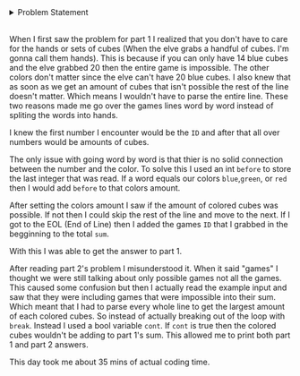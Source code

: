 <details>
<summary>Problem Statement</summary>
<br>
--- Day 2: Cube Conundrum ---
You're launched high into the atmosphere! The apex of your trajectory just barely reaches the surface of a large island floating in the sky. You gently land in a fluffy pile of leaves. It's quite cold, but you don't see much snow. An Elf runs over to greet you.

The Elf explains that you've arrived at Snow Island and apologizes for the lack of snow. He'll be happy to explain the situation, but it's a bit of a walk, so you have some time. They don't get many visitors up here; would you like to play a game in the meantime?

As you walk, the Elf shows you a small bag and some cubes which are either red, green, or blue. Each time you play this game, he will hide a secret number of cubes of each color in the bag, and your goal is to figure out information about the number of cubes.

To get information, once a bag has been loaded with cubes, the Elf will reach into the bag, grab a handful of random cubes, show them to you, and then put them back in the bag. He'll do this a few times per game.

You play several games and record the information from each game (your puzzle input). Each game is listed with its ID number (like the 11 in Game 11: ...) followed by a semicolon-separated list of subsets of cubes that were revealed from the bag (like 3 red, 5 green, 4 blue).

For example, the record of a few games might look like this:

```
Game 1: 3 blue, 4 red; 1 red, 2 green, 6 blue; 2 green
Game 2: 1 blue, 2 green; 3 green, 4 blue, 1 red; 1 green, 1 blue
Game 3: 8 green, 6 blue, 20 red; 5 blue, 4 red, 13 green; 5 green, 1 red
Game 4: 1 green, 3 red, 6 blue; 3 green, 6 red; 3 green, 15 blue, 14 red
Game 5: 6 red, 1 blue, 3 green; 2 blue, 1 red, 2 green
```

In game 1, three sets of cubes are revealed from the bag (and then put back again). The first set is 3 blue cubes and 4 red cubes; the second set is 1 red cube, 2 green cubes, and 6 blue cubes; the third set is only 2 green cubes.

The Elf would first like to know which games would have been possible if the bag contained only 12 red cubes, 13 green cubes, and 14 blue cubes?

In the example above, games 1, 2, and 5 would have been possible if the bag had been loaded with that configuration. However, game 3 would have been impossible because at one point the Elf showed you 20 red cubes at once; similarly, game 4 would also have been impossible because the Elf showed you 15 blue cubes at once. If you add up the IDs of the games that would have been possible, you get 8.

Determine which games would have been possible if the bag had been loaded with only 12 red cubes, 13 green cubes, and 14 blue cubes. What is the sum of the IDs of those games?

--- Part Two ---
The Elf says they've stopped producing snow because they aren't getting any water! He isn't sure why the water stopped; however, he can show you how to get to the water source to check it out for yourself. It's just up ahead!

As you continue your walk, the Elf poses a second question: in each game you played, what is the fewest number of cubes of each color that could have been in the bag to make the game possible?

Again consider the example games from earlier:

```
Game 1: 3 blue, 4 red; 1 red, 2 green, 6 blue; 2 green
Game 2: 1 blue, 2 green; 3 green, 4 blue, 1 red; 1 green, 1 blue
Game 3: 8 green, 6 blue, 20 red; 5 blue, 4 red, 13 green; 5 green, 1 red
Game 4: 1 green, 3 red, 6 blue; 3 green, 6 red; 3 green, 15 blue, 14 red
Game 5: 6 red, 1 blue, 3 green; 2 blue, 1 red, 2 green
```

In game 1, the game could have been played with as few as 4 red, 2 green, and 6 blue cubes. If any color had even one fewer cube, the game would have been impossible.
Game 2 could have been played with a minimum of 1 red, 3 green, and 4 blue cubes.
Game 3 must have been played with at least 20 red, 13 green, and 6 blue cubes.
Game 4 required at least 14 red, 3 green, and 15 blue cubes.
Game 5 needed no fewer than 6 red, 3 green, and 2 blue cubes in the bag.
The power of a set of cubes is equal to the numbers of red, green, and blue cubes multiplied together. The power of the minimum set of cubes in game 1 is 48. In games 2-5 it was 12, 1560, 630, and 36, respectively. Adding up these five powers produces the sum 2286.

For each game, find the minimum set of cubes that must have been present. What is the sum of the power of these sets?
</details>
<br>

When I first saw the problem for part 1 I realized that you don't have to care for the hands or sets of cubes (When the elve grabs a handful of cubes. I'm gonna call them hands).
This is because if you can only have 14 blue cubes and the elve grabbed 20 then the entire game is impossible. The other colors don't matter since the elve can't have 20 blue cubes.
I also knew that as soon as we get an amount of cubes that isn't possible the rest of the line doesn't matter. Which means I wouldn't have to parse the entire line.
These two reasons made me go over the games lines word by word instead of spliting the words into hands.

I knew the first number I encounter would be the `ID` and after that all over numbers would be amounts of cubes.

The only issue with going word by word is that thier is no solid connection between the number and the color.
To solve this I used an int `before` to store the last integer that was read. If a word equals our colors `blue`,`green`, or `red` then I would add `before` to that colors amount.

After setting the colors amount I saw if the amount of colored cubes was possible. If not then I could skip the rest of the line and move to the next.
If I got to the EOL (End of Line) then I added the games `ID` that I grabbed in the begginning to the total `sum`.

With this I was able to get the answer to part 1.

After reading part 2's problem I misunderstood it. When it said "games" I thought we were still talking about only possible games not all the games.
This caused some confusion but then I actually read the example input and saw that they were including games that were impossible into their sum.
Which meant that I had to parse every whole line to get the largest amount of each colored cubes. So instead of actually breaking out of the loop with `break`.
Instead I used a bool variable `cont`. If `cont` is true then the colored cubes wouldn't be adding to part 1's sum. This allowed me to print both part 1 and part 2 answers.

This day took me about 35 mins of actual coding time.
